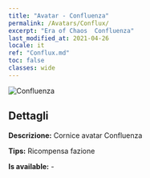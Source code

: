 ```yaml
---
title: "Avatar - Confluenza"
permalink: /Avatars/Conflux/
excerpt: "Era of Chaos  Confluenza"
last_modified_at: 2021-04-26
locale: it
ref: "Conflux.md"
toc: false
classes: wide
---
```

 ![Confluenza](/images/a/avatarFrame_44.png)

## Dettagli

 **Descrizione:** Cornice avatar Confluenza 

 **Tips:** Ricompensa fazione 

 **Is available:**  - 

